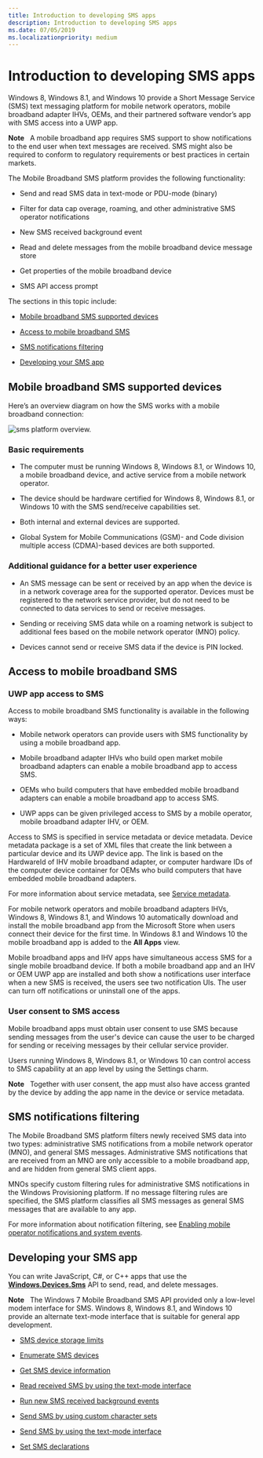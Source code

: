 ```yaml
---
title: Introduction to developing SMS apps
description: Introduction to developing SMS apps
ms.date: 07/05/2019
ms.localizationpriority: medium
---
```


# Introduction to developing SMS apps


Windows 8, Windows 8.1, and Windows 10 provide a Short Message Service (SMS) text messaging platform for mobile network operators, mobile broadband adapter IHVs, OEMs, and their partnered software vendor’s app with SMS access into a UWP app.

**Note**  
A mobile broadband app requires SMS support to show notifications to the end user when text messages are received. SMS might also be required to conform to regulatory requirements or best practices in certain markets.

 

The Mobile Broadband SMS platform provides the following functionality:

-   Send and read SMS data in text-mode or PDU-mode (binary)

-   Filter for data cap overage, roaming, and other administrative SMS operator notifications

-   New SMS received background event

-   Read and delete messages from the mobile broadband device message store

-   Get properties of the mobile broadband device

-   SMS API access prompt

The sections in this topic include:

-   [Mobile broadband SMS supported devices](#supporteddevices)

-   [Access to mobile broadband SMS](#smsaccess)

-   [SMS notifications filtering](#filtering)

-   [Developing your SMS app](#developsmsapp)

## <span id="SupportedDevices"></span><span id="supporteddevices"></span><span id="SUPPORTEDDEVICES"></span>Mobile broadband SMS supported devices


Here’s an overview diagram on how the SMS works with a mobile broadband connection:

![sms platform overview.](images/fig1-mb-sms-platformoverview.jpg)

### <span id="basreq"></span><span id="BASREQ"></span>Basic requirements

-   The computer must be running Windows 8, Windows 8.1, or Windows 10, a mobile broadband device, and active service from a mobile network operator.

-   The device should be hardware certified for Windows 8, Windows 8.1, or Windows 10 with the SMS send/receive capabilities set.

-   Both internal and external devices are supported.

-   Global System for Mobile Communications (GSM)- and Code division multiple access (CDMA)-based devices are both supported.

### <span id="Additional_guidance_for_a_better_user_experience"></span><span id="additional_guidance_for_a_better_user_experience"></span><span id="ADDITIONAL_GUIDANCE_FOR_A_BETTER_USER_EXPERIENCE"></span>Additional guidance for a better user experience

-   An SMS message can be sent or received by an app when the device is in a network coverage area for the supported operator. Devices must be registered to the network service provider, but do not need to be connected to data services to send or receive messages.

-   Sending or receiving SMS data while on a roaming network is subject to additional fees based on the mobile network operator (MNO) policy.

-   Devices cannot send or receive SMS data if the device is PIN locked.

## <span id="SMSAccess"></span><span id="smsaccess"></span><span id="SMSACCESS"></span>Access to mobile broadband SMS


### <span id="store"></span><span id="STORE"></span>UWP app access to SMS

Access to mobile broadband SMS functionality is available in the following ways:

-   Mobile network operators can provide users with SMS functionality by using a mobile broadband app.

-   Mobile broadband adapter IHVs who build open market mobile broadband adapters can enable a mobile broadband app to access SMS.

-   OEMs who build computers that have embedded mobile broadband adapters can enable a mobile broadband app to access SMS.

-   UWP apps can be given privileged access to SMS by a mobile operator, mobile broadband adapter IHV, or OEM.

Access to SMS is specified in service metadata or device metadata. Device metadata package is a set of XML files that create the link between a particular device and its UWP device app. The link is based on the HardwareId of IHV mobile broadband adapter, or computer hardware IDs of the computer device container for OEMs who build computers that have embedded mobile broadband adapters.

For more information about service metadata, see [Service metadata](service-metadata.md).

For mobile network operators and mobile broadband adapters IHVs, Windows 8, Windows 8.1, and Windows 10 automatically download and install the mobile broadband app from the Microsoft Store when users connect their device for the first time. In Windows 8.1 and Windows 10 the mobile broadband app is added to the **All Apps** view.

Mobile broadband apps and IHV apps have simultaneous access SMS for a single mobile broadband device. If both a mobile broadband app and an IHV or OEM UWP app are installed and both show a notifications user interface when a new SMS is received, the users see two notification UIs. The user can turn off notifications or uninstall one of the apps.

### <span id="user"></span><span id="USER"></span>User consent to SMS access

Mobile broadband apps must obtain user consent to use SMS because sending messages from the user's device can cause the user to be charged for sending or receiving messages by their cellular service provider.

Users running Windows 8, Windows 8.1, or Windows 10 can control access to SMS capability at an app level by using the Settings charm.

**Note**  
Together with user consent, the app must also have access granted by the device by adding the app name in the device or service metadata.

 

## <span id="Filtering"></span><span id="filtering"></span><span id="FILTERING"></span>SMS notifications filtering


The Mobile Broadband SMS platform filters newly received SMS data into two types: administrative SMS notifications from a mobile network operator (MNO), and general SMS messages. Administrative SMS notifications that are received from an MNO are only accessible to a mobile broadband app, and are hidden from general SMS client apps.

MNOs specify custom filtering rules for administrative SMS notifications in the Windows Provisioning platform. If no message filtering rules are specified, the SMS platform classifies all SMS messages as general SMS messages that are available to any app.

For more information about notification filtering, see [Enabling mobile operator notifications and system events](enabling-mobile-operator-notifications-and-system-events.md).

## <span id="DevelopSMSApp"></span><span id="developsmsapp"></span><span id="DEVELOPSMSAPP"></span>Developing your SMS app


You can write JavaScript, C#, or C++ apps that use the [**Windows.Devices.Sms**](/uwp/api/Windows.Devices.Sms) API to send, read, and delete messages.

**Note**  
The Windows 7 Mobile Broadband SMS API provided only a low-level modem interface for SMS. Windows 8, Windows 8.1, and Windows 10 provide an alternate text-mode interface that is suitable for general app development.

 

-   [SMS device storage limits](sms-device-storage-limits.md)

-   [Enumerate SMS devices](enumerate-sms-devices.md)

-   [Get SMS device information](get-sms-device-information.md)

-   [Read received SMS by using the text-mode interface](read-received-sms-by-using-the-text-mode-interface.md)

-   [Run new SMS received background events](run-new-sms-received-background-events.md)

-   [Send SMS by using custom character sets](send-sms-by-using-custom-character-sets.md)

-   [Send SMS by using the text-mode interface](calculate-characters-and-segments-of-a-draft-sms.md)

-   [Set SMS declarations](set-sms-declarations.md)

 

